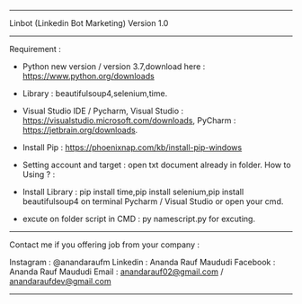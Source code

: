 ----------------------------------------------------------------------------------------------------------------------------------------------------------------------------------

Linbot (Linkedin Bot Marketing) Version 1.0

----------------------------------------------------------------------------------------------------------------------------------------------------------------------------------

Requirement :
- Python new version / version 3.7,download here : https://www.python.org/downloads
- Library : beautifulsoup4,selenium,time.
- Visual Studio IDE / Pycharm, Visual Studio : https://visualstudio.microsoft.com/downloads, PyCharm : https://jetbrain.org/downloads.
- Install Pip : https://phoenixnap.com/kb/install-pip-windows
- Setting account and target : open txt document already in folder.
How to Using ? :

- Install Library : pip install time,pip install selenium,pip install beautifulsoup4 on terminal Pycharm / Visual Studio or open your cmd.
- excute on folder script in CMD : py namescript.py for excuting.

---------------------------------------------------------------------------------------------------------------------------------------------------------------------------------

Contact me if you offering job from your company :

Instagram : @anandaraufm
Linkedin : Ananda Rauf Maududi
Facebook : Ananda Rauf Maududi
Email : anandarauf02@gmail.com / anandaraufdev@gmail.com

----------------------------------------------------------------------------------------------------------------------------------------------------------------------------------
